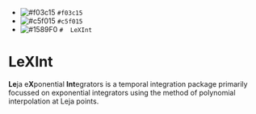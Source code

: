 - ![#f03c15](https://via.placeholder.com/15/f03c15/000000?text=+) `#f03c15`
- ![#c5f015](https://via.placeholder.com/15/c5f015/000000?text=+) `#c5f015`
- ![#1589F0](https://via.placeholder.com/15/1589F0/000000?text=+) `#  LeXInt`

#  LeXInt

**Le**ja e**X**ponential **Int**egrators is a temporal integration package primarily focussed on exponential integrators using the method of polynomial interpolation at Leja points.
